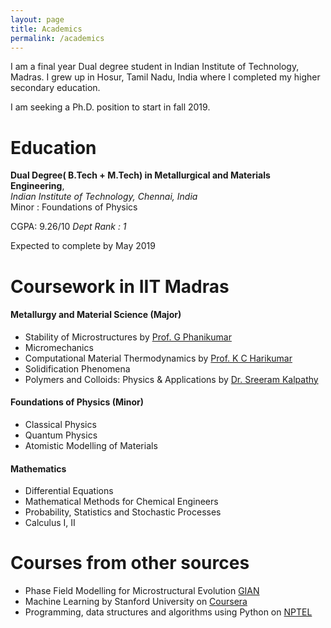 ```yaml
---
layout: page
title: Academics
permalink: /academics
---
```


I am a final year Dual degree student in Indian Institute of Technology, Madras. I grew up in Hosur, Tamil Nadu, India where I completed my higher secondary education.


I am seeking a Ph.D. position to start in fall 2019. 

# Education

**Dual Degree( B.Tech + M.Tech) in Metallurgical and Materials Engineering**,     
*Indian Institute of Technology, Chennai, India*  
Minor : Foundations of Physics

CGPA: 9.26/10    *Dept Rank : 1*

Expected to complete by May 2019 

# Coursework in IIT Madras


#### Metallurgy and Material Science (Major)

- Stability of Microstructures by [Prof. G Phanikumar](https://mme.iitm.ac.in/gphani)
- Micromechanics
- Computational Material Thermodynamics by [Prof. K C Harikumar](https://mme.iitm.ac.in/kchkumar)
- Solidification Phenomena
- Polymers and Colloids: Physics & Applications by [Dr. Sreeram Kalpathy](https://www.iitm.ac.in/info/fac/sreeram)

#### Foundations of Physics (Minor)
- Classical Physics
- Quantum Physics
- Atomistic Modelling of Materials

#### Mathematics

- Differential Equations
- Mathematical Methods for Chemical Engineers
- Probability, Statistics and Stochastic Processes
- Calculus I, II


# Courses from other sources

- Phase Field Modelling for Microstructural Evolution  [GIAN](http://www.gian.iitkgp.ac.in/)
- Machine Learning by Stanford University on [Coursera](https://coursera.org)
- Programming, data structures and algorithms using Python on [NPTEL](https://onlinecourses.nptel.ac.in/noc18_cs34/course)


